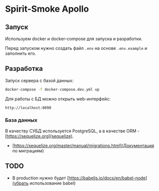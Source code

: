 # Spirit-Smoke Apollo

## Запуск

Используем docker и docker-compose для запуска и разработки.

Перед запуском нужно создать файл `.env` на основе `.env.example` и заполнить его.

## Разработка

Запуск сервера  с базой данных:

```bash
docker-compose -f docker-compose.dev.yml up
```

Для работы с БД можно открыть web-интерфейс:

```bash
http://localhost:8090
```

### База данных

В качеству СУБД используется PostgreSQL, а в качестве ORM - [https://sequelize.org](sequelize).

* [https://sequelize.org/master/manual/migrations.html](Документация по миграциям)

## TODO

* В production нужно будет [https://babeljs.io/docs/en/babel-node](убрать использование babel)
